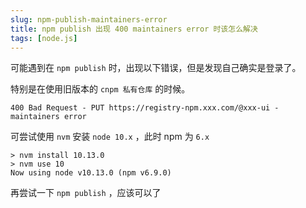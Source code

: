 ```yaml
---
slug: npm-publish-maintainers-error
title: npm publish 出现 400 maintainers error 时该怎么解决
tags: [node.js]
---
```


可能遇到在 `npm publish` 时，出现以下错误，但是发现自己确实是登录了。

特别是在使用旧版本的  `cnpm 私有仓库` 的时候。

```
400 Bad Request - PUT https://registry-npm.xxx.com/@xxx-ui - maintainers error
```

可尝试使用 `nvm` 安装 `node 10.x` ，此时 npm 为 `6.x`

```
> nvm install 10.13.0
> nvm use 10
Now using node v10.13.0 (npm v6.9.0)
```

再尝试一下 `npm publish` ，应该可以了
